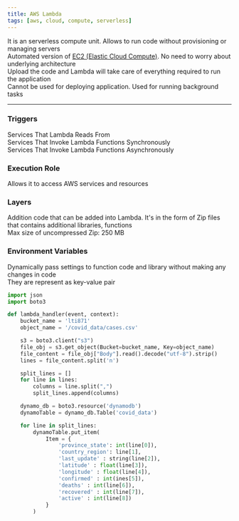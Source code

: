 ```yaml
---
title: AWS Lambda
tags: [aws, cloud, compute, serverless]
---
```


It is an serverless compute unit. Allows to run code without provisioning or managing servers  
Automated version of [EC2 (Elastic Cloud Compute)](EC2%20%28Elastic%20Cloud%20Compute%29.md). No need to worry about underlying architecture  
Upload the code and Lambda will take care of everything required to run the application  
Cannot be used for deploying application. Used for running background tasks

---

### Triggers

Services That Lambda Reads From  
Services That Invoke Lambda Functions Synchronously  
Services That Invoke Lambda Functions Asynchronously

### Execution Role

Allows it to access AWS services and resources

### Layers

Addition code that can be added into Lambda. It's in the form of Zip files that contains additional libraries, functions  
Max size of uncompressed Zip: 250 MB

### Environment Variables

Dynamically pass settings to function code and library without making any changes in code  
They are represent as key-value pair

````python
import json
import boto3

def lambda_handler(event, context):
	bucket_name = 'lti871'
	object_name = '/covid_data/cases.csv'

	s3 = boto3.client("s3")
	file_obj = s3.get_object(Bucket=bucket_name, Key=object_name)
	file_content = file_obj["Body"].read().decode("utf-8").strip()
	lines = file_content.split('n')

	split_lines = []
	for line in lines:
		columns = line.split(",")
		split_lines.append(columns)

	dynamo_db = boto3.resource('dynamodb')
	dynamoTable = dynamo_db.Table('covid_data')

	for line in split_lines:
		dynamoTable.put_item(
			Item = {
				'province_state': int(line[0]),
				'country_region': line[1],
				'last_update' : string(line[2]),
				'latitude' : float(line[3]),
				'longitude' : float(line[4]),
				'confirmed' : int(ines[5]),
				'deaths' : int(line[6]),
				'recovered' : int(line[7]),
				'active' : int(line[8])
			}
		)
````
